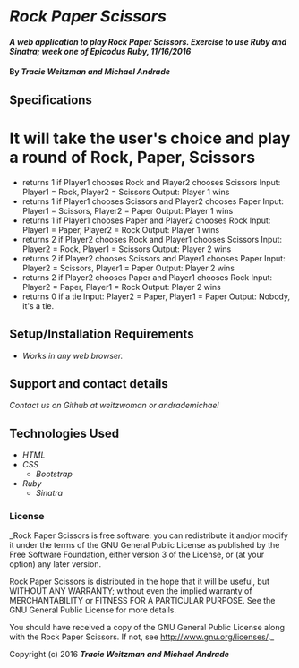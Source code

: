 # _Rock Paper Scissors_

#### _A web application to play Rock Paper Scissors. Exercise to use Ruby and Sinatra; week one of Epicodus Ruby, 11/16/2016_

#### By _**Tracie Weitzman and Michael Andrade**_

## Specifications

# It will take the user's choice and play a round of Rock, Paper, Scissors

  * returns 1 if Player1 chooses Rock and Player2 chooses Scissors
    Input: Player1 = Rock, Player2 = Scissors
    Output: Player 1 wins
  * returns 1 if Player1 chooses Scissors and Player2 chooses Paper
    Input: Player1 = Scissors, Player2 = Paper
    Output: Player 1 wins
  * returns 1 if Player1 chooses Paper and Player2 chooses Rock
    Input: Player1 = Paper, Player2 = Rock
    Output: Player 1 wins
  * returns 2 if Player2 chooses Rock and Player1 chooses Scissors
    Input: Player2 = Rock, Player1 = Scissors
    Output: Player 2 wins
  * returns 2 if Player2 chooses Scissors and Player1 chooses Paper
    Input: Player2 = Scissors, Player1 = Paper
    Output: Player 2 wins
  * returns 2 if Player2 chooses Paper and Player1 chooses Rock
    Input: Player2 = Paper, Player1 = Rock
    Output: Player 2 wins
  * returns 0 if a tie
    Input: Player2 = Paper, Player1 = Paper
    Output: Nobody, it's a tie.

## Setup/Installation Requirements

* _Works in any web browser._

## Support and contact details

_Contact us on Github at weitzwoman or andrademichael_

## Technologies Used

* _HTML_
* _CSS_
  * _Bootstrap_
* _Ruby_
  * _Sinatra_


### License

_Rock Paper Scissors is free software: you can redistribute it and/or modify it under the terms of the GNU General Public License as published by the Free Software Foundation, either version 3 of the License, or (at your option) any later version.

Rock Paper Scissors is distributed in the hope that it will be useful, but WITHOUT ANY WARRANTY; without even the implied warranty of MERCHANTABILITY or FITNESS FOR A PARTICULAR PURPOSE. See the GNU General Public License for more details.

You should have received a copy of the GNU General Public License along with the Rock Paper Scissors. If not, see http://www.gnu.org/licenses/._

Copyright (c) 2016 **_Tracie Weitzman and Michael Andrade_**
